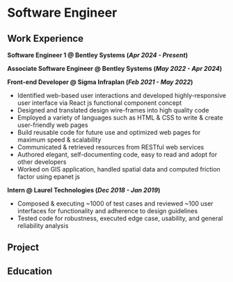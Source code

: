 # Software Engineer

## Work Experience
**Software Engineer 1 @ Bentley Systems (_Apr 2024 - Present_)**

**Associate Software Engineer @ Bentley Systems (_May 2022 - Apr 2024_)**

**Front-end Developer @ Sigma Infraplan (_Feb 2021 - May 2022_)**
- Identified web-based user interactions and developed highly-responsive user interface via React js functional component concept
- Designed and translated design wire-frames into high quality code
- Employed a variety of languages such as HTML & CSS to write & create user-friendly web pages
- Build reusable code for future use and optimized web pages for maximum speed & scalability
- Communicated & retrieved resources from RESTful web services
- Authored elegant, self-documenting code, easy to read and adopt for other developers
- Worked on GIS application, handled spatial data and computed friction factor using epanet js

**Intern @ Laurel Technologies (_Dec 2018 - Jan 2019_)**
- Composed & executing ~1000 of test cases and reviewed ~100 user interfaces for functionality and adherence to design guidelines
- Tested code for robustness, executed edge case, usability, and general reliability analysis

## Project

## Education


